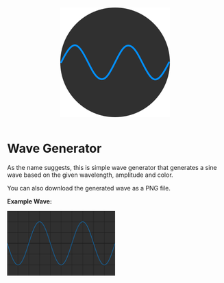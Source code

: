 <div style="display: flex; justify-content: center;">

![Icon](favicon.svg)

</div>

# Wave Generator

As the name suggests, this is simple wave generator that generates a sine wave based on the given wavelength, amplitude and color.

You can also download the generated wave as a PNG file.

**Example Wave:**

<img src="Wave.png" alt="Example Wave" style="width: 50%;">